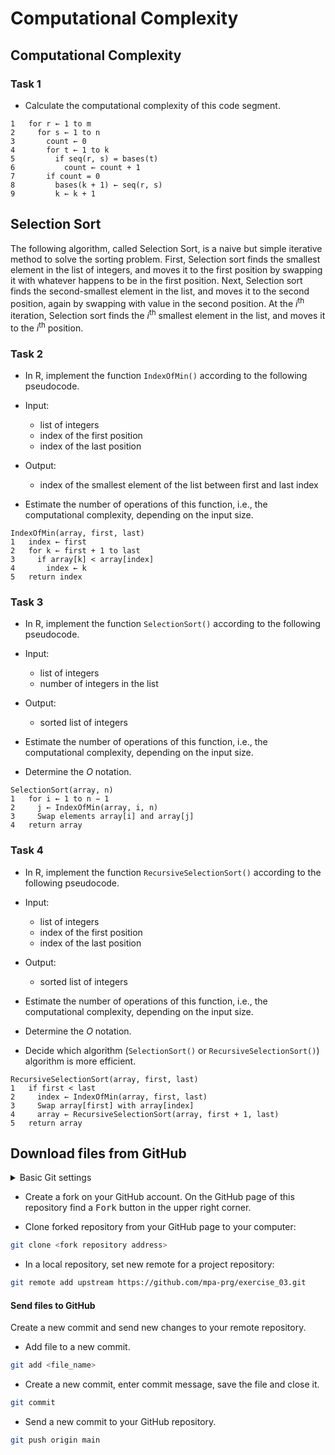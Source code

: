 # Computational Complexity

## Computational Complexity
### Task 1
 * Calculate the computational complexity of this code segment.

```
1   for r ← 1 to m
2     for s ← 1 to n
3       count ← 0
4       for t ← 1 to k
5         if seq(r, s) = bases(t)
6           count ← count + 1
7       if count = 0
8         bases(k + 1) ← seq(r, s)
9         k ← k + 1
```

## Selection Sort
The following algorithm, called Selection Sort, is a naive but simple iterative 
method to solve the sorting problem. First, Selection sort finds the
smallest element in the list of integers, and moves it to the first position by swapping it with
whatever happens to be in the first position. Next, Selection sort
finds the second-smallest element in the list, and moves it to the second position,
again by swapping with value in the second position. At the *i*<sup>th</sup> iteration, Selection sort finds the *i*<sup>th</sup>
smallest element in the list, and moves it to the *i*<sup>th</sup> position.

### Task 2
 * In R, implement the function `IndexOfMin()` according to the following pseudocode.

 * Input:
   * list of integers
   * index of the first position
   * index of the last position

 * Output:
   * index of the smallest element of the list between first and last index

* Estimate the number of operations of this function, i.e., the computational complexity, depending on the input size. 

```
IndexOfMin(array, first, last)
1   index ← first
2   for k ← first + 1 to last
3     if array[k] < array[index]
4       index ← k
5   return index
```

### Task 3 
 * In R, implement the function `SelectionSort()` according to the following pseudocode.

 * Input:
   * list of integers
   * number of integers in the list

 * Output:
   * sorted list of integers

 * Estimate the number of operations of this function, i.e., the computational complexity, depending on the input size.
 * Determine the *O* notation.

```
SelectionSort(array, n)
1   for i ← 1 to n − 1
2     j ← IndexOfMin(array, i, n)
3     Swap elements array[i] and array[j]
4   return array
```

### Task 4
 * In R, implement the function `RecursiveSelectionSort()` according to the following pseudocode.

 * Input:
   * list of integers
   * index of the first position
   * index of the last position

 * Output:
   * sorted list of integers

 * Estimate the number of operations of this function, i.e., the computational complexity, depending on the input size.
 * Determine the *O* notation.
 * Decide which algorithm (`SelectionSort()` or `RecursiveSelectionSort()`) algorithm is more efficient.

```
RecursiveSelectionSort(array, first, last)
1   if first < last
2     index ← IndexOfMin(array, first, last)
3     Swap array[first] with array[index]
4     array ← RecursiveSelectionSort(array, first + 1, last)
5   return array
```


## Download files from GitHub
<details>
<summary>Basic Git settings</summary>

> * Configure the Git editor
> ```bash
> git config --global core.editor notepad
> ```
> * Configure your name and email address
> ```bash
> git config --global user.name "Zuzana Nova"
> git config --global user.email z.nova@vut.cz
> ```
> * Check current settings
> ```bash
> git config --global --list
> ```
>
</details>

* Create a fork on your GitHub account. 
  On the GitHub page of this repository find a <kbd>Fork</kbd> button in the upper right corner.
  
* Clone forked repository from your GitHub page to your computer:
```bash
git clone <fork repository address>
```
* In a local repository, set new remote for a project repository:
```bash
git remote add upstream https://github.com/mpa-prg/exercise_03.git
```

#### Send files to GitHub
Create a new commit and send new changes to your remote repository.
* Add file to a new commit.
```bash
git add <file_name>
```
* Create a new commit, enter commit message, save the file and close it.
```bash
git commit
```
* Send a new commit to your GitHub repository.
```bash
git push origin main
```
